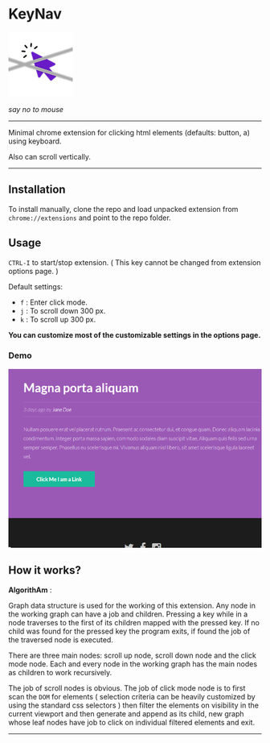 # KeyNav

![Logo](images/128.png) 

*say no to mouse*

---
Minimal chrome extension for clicking html elements (defaults: button, a) using
keyboard.

Also can scroll vertically.

---
## Installation

To install manually, clone the repo and load unpacked extension from
`chrome://extensions` and point to the repo folder.


## Usage

`CTRL-I` to start/stop extension. ( This key cannot be changed from extension
options page. )

Default settings:

- `f`
: Enter click mode.
- `j`
: To scroll down 300 px. 
- `k`
: To scroll up 300 px.

**You can customize most of the customizable settings in the options page.**

### Demo
![demo](images/demo.gif)

## How it works?

**AlgorithAm** :

Graph data structure is used for the working of this extension. Any node in the working
graph can have a job and children. Pressing a key while in a node traverses to
the first of its children mapped with the pressed key. If no child was found
for the pressed key the program exits, if found the job of the traversed node
is executed.

There are three main nodes: scroll up node, scroll down node and the click mode
node. Each and every node in the working graph has the main nodes as children
to work recursively.

The job of scroll nodes is obvious. The job of click mode node is to first
scan the `DOM` for elements ( selection criteria can be heavily customized by
using the standard css selectors ) then filter the elements on visibility in
the current viewport and then generate and append as its child, new graph whose leaf nodes have job
to click on individual filtered elements and exit. 

---
